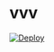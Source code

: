 # vvv
[![Deploy](https://www.herokucdn.com/deploy/button.png)](https://dashboard.heroku.com/new?template=https://github.com/zhixinxiaobai/vvv )
